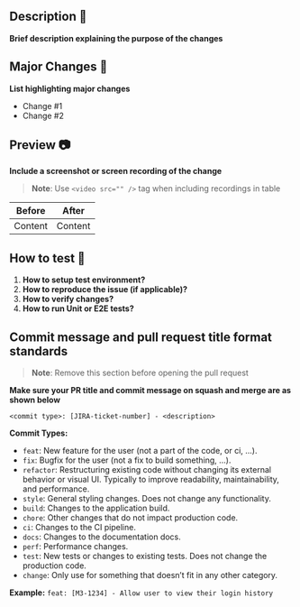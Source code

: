 ## Description 📝
**Brief description explaining the purpose of the changes**

## Major Changes 🔄
**List highlighting major changes**
- Change #1
- Change #2

## Preview 📷
**Include a screenshot or screen recording of the change**

> **Note**: Use `<video src="" />` tag when including recordings in table

| Before  | After   |
| ------- | ------- |
| Content | Content |

## How to test 🧪
1. **How to setup test environment?**
2. **How to reproduce the issue (if applicable)?**
3. **How to verify changes?**
4. **How to run Unit or E2E tests?**

## Commit message and pull request title format standards

> **Note**: Remove this section before opening the pull request

**Make sure your PR title and commit message on squash and merge are as shown below**

`<commit type>: [JIRA-ticket-number] - <description>`

**Commit Types:**
- `feat`: New feature for the user (not a part of the code, or ci, ...).
- `fix`: Bugfix for the user (not a fix to build something, ...).
- `refactor`: Restructuring existing code without changing its external behavior or visual UI. Typically to improve readability, maintainability, and performance.
- `style`: General styling changes. Does not change any functionality.
- `build`: Changes to the application build.
- `chore`: Other changes that do not impact production code.
- `ci`: Changes to the CI pipeline.
- `docs`: Changes to the documentation docs.
- `perf`: Performance changes.
- `test`: New tests or changes to existing tests. Does not change the production code.
- `change`: Only use for something that doesn’t fit in any other category.

**Example:** `feat: [M3-1234] - Allow user to view their login history`
